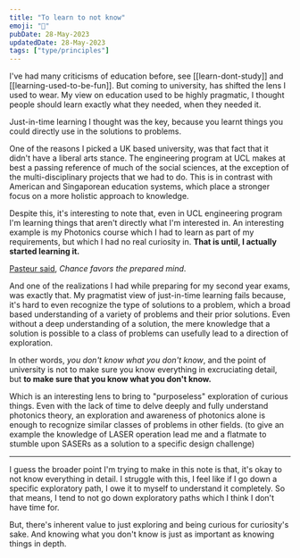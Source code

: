 ```yaml
---
title: "To learn to not know"
emoji: "🏫"
pubDate: 28-May-2023
updatedDate: 28-May-2023
tags: ["type/principles"]
---
```


I've had many criticisms of education before, see [[learn-dont-study]] and [[learning-used-to-be-fun]]. But coming to university, has shifted the lens I used to wear. My view on education used to be highly pragmatic, I thought people should learn exactly what they needed, when they needed it. 

Just-in-time learning I thought was the key, because you learnt things you could directly use in the solutions to problems.

One of the reasons I picked a UK based university, was that fact that it didn't have a liberal arts stance. The engineering program at UCL makes at best a passing reference of much of the social sciences, at the exception of the multi-disciplinary projects that we had to do. This is in contrast with American and Singaporean education systems, which place a stronger focus on a more holistic approach to knowledge.

Despite this, it's interesting to note that, even in UCL engineering program I'm learning things that aren't directly what I'm interested in. An interesting example is my Photonics course which I had to learn as part of my requirements, but which I had no real curiosity in. **That is until, I actually started learning it.**

[Pasteur said](https://en.wikiquote.org/wiki/Louis_Pasteur), _Chance favors the prepared mind_.

And one of the realizations I had while preparing for my second year exams, was exactly that. My pragmatist view of just-in-time learning fails because, it's hard to even recognize the type of solutions to a problem, which a broad based understanding of a variety of problems and their prior solutions. Even without a deep understanding of a solution, the mere knowledge that a solution is possible to a class of problems can usefully lead to a direction of exploration.

In other words, _you don't know what you don't know_, and the point of university is not to make sure you know everything in excruciating detail, but **to make sure that you know what you don't know.**

Which is an interesting lens to bring to "purposeless" exploration of curious things. Even with the lack of time to delve deeply and fully understand photonics theory, an exploration and awareness of photonics alone is enough to recognize similar classes of problems in other fields. (to give an example the knowledge of LASER operation lead me and a flatmate to stumble upon SASERs as a solution to a specific design challenge)

---

I guess the broader point I'm trying to make in this note is that, it's okay to not know everything in detail. I struggle with this, I feel like if I go down a specific exploratory path, I owe it to myself to understand it completely. So that means, I tend to not go down exploratory paths which I think I don't have time for.

But, there's inherent value to just exploring and being curious for curiosity's sake. And knowing what you don't know is just as important as knowing things in depth.